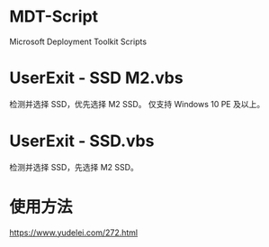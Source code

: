 # MDT-Script
Microsoft Deployment Toolkit Scripts

# UserExit - SSD M2.vbs
检测并选择 SSD，优先选择 M2 SSD。
仅支持 Windows 10 PE 及以上。

# UserExit - SSD.vbs
检测并选择 SSD，先选择 M2 SSD。
# 使用方法
https://www.yudelei.com/272.html
